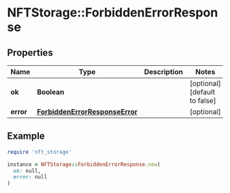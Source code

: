 # NFTStorage::ForbiddenErrorResponse

## Properties

| Name | Type | Description | Notes |
| ---- | ---- | ----------- | ----- |
| **ok** | **Boolean** |  | [optional][default to false] |
| **error** | [**ForbiddenErrorResponseError**](ForbiddenErrorResponseError.md) |  | [optional] |

## Example

```ruby
require 'nft_storage'

instance = NFTStorage::ForbiddenErrorResponse.new(
  ok: null,
  error: null
)
```

